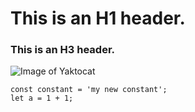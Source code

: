 # This is an H1 header.
### This is an H3 header.

![Image of Yaktocat](https://octodex.github.com/images/yaktocat.png)


```
const constant = 'my new constant';
let a = 1 + 1;
```
